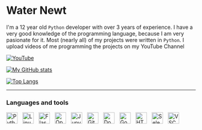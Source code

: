 # Water Newt

I'm a 12 year old `Python` developer with over 3 years of experience. I have a very good knowledge of the programming language, because I am very pasionate for it. Most (nearly all) of my projects were written in `Python`. I upload videos of me programming the projects on my YouTube Channel

[![YouTube](https://custom-icon-badges.demolab.com/badge/YouTube-red?logo=video)](https://youtube.com/@yunus.ruzmetov?sub_confirmation=1 "YouTube")

[![My GitHub stats](https://github-readme-stats.vercel.app/api?username=waternewt&show_icons=true&theme=transparent&hide_border=true&locale=en&hide=stars)](https://github.com/anuraghazra/github-readme-stats)

[![Top Langs](https://github-readme-stats.vercel.app/api/top-langs/?username=waternewt&theme=transparent&hide_border=true&locale=en&hide=shell&layout=donut)](https://github.com/anuraghazra/github-readme-stats)

---
### Languages and tools
<img align=left alt="Python" width="30px" style="padding-right:10px;" src="https://cdn.jsdelivr.net/gh/devicons/devicon/icons/python/python-original.svg"></img>
<img align=left alt="Linux" width="30px" style="padding-right:10px;" src="https://cdn.jsdelivr.net/gh/devicons/devicon/icons/linux/linux-original.svg"></img>
<img align=left alt="Flask" width="30px" style="padding-right:10px;" src="https://cdn.jsdelivr.net/gh/devicons/devicon/icons/flask/flask-original.svg"></img>
<img align=left alt="OpenCV" width="30px" style="padding-right:10px;" src="https://cdn.jsdelivr.net/gh/devicons/devicon/icons/opencv/opencv-original.svg"></img>
<img align=left alt="Jupyter" width="30px" style="padding-right:10px;" src="https://cdn.jsdelivr.net/gh/devicons/devicon/icons/jupyter/jupyter-original-wordmark.svg"></img>
<img align=left alt="Git" width="30px" style="padding-right:10px;" src="https://cdn.jsdelivr.net/gh/devicons/devicon/icons/git/git-original.svg"></img>
<img align=left alt="Docker" width="30px" style="padding-right:10px;" src="https://cdn.jsdelivr.net/gh/devicons/devicon/icons/docker/docker-plain.svg"></img>
<img align=left alt="Godot" width="30px" style="padding-right:10px;" src="https://cdn.jsdelivr.net/gh/devicons/devicon/icons/godot/godot-original.svg"></img>
<img align=left alt="HTML5" width="30px" style="padding-right:10px;" src="https://cdn.jsdelivr.net/gh/devicons/devicon/icons/html5/html5-original.svg"></img>
<img align=left alt="Selenium" width="30px" style="padding-right:10px;" src="https://cdn.jsdelivr.net/gh/devicons/devicon/icons/selenium/selenium-original.svg"></img>
<img align=left alt="VSCode" width="30px" style="padding-right:10px;" src="https://cdn.jsdelivr.net/gh/devicons/devicon/icons/vscode/vscode-original.svg"></img>